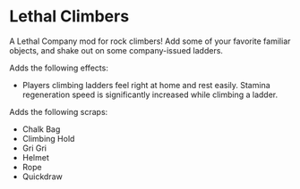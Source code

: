 # Lethal Climbers

A Lethal Company mod for rock climbers! Add some of your favorite familiar objects, and shake out on some company-issued ladders.

Adds the following effects:
- Players climbing ladders feel right at home and rest easily. Stamina regeneration speed is significantly increased while climbing a ladder.

Adds the following scraps:
- Chalk Bag
- Climbing Hold
- Gri Gri
- Helmet
- Rope
- Quickdraw
